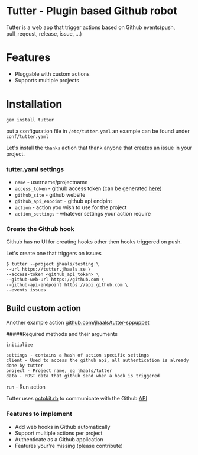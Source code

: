 # Tutter - Plugin based Github robot
Tutter is a web app that trigger actions based on Github events(push, pull_reqeust, release, issue, ...)

# Features
* Pluggable with custom actions
* Supports multiple projects

# Installation

    gem install tutter

put a configuration file in `/etc/tutter.yaml`
an example can be found under `conf/tutter.yaml`

Let's install the `thanks` action that thank anyone that creates an issue in your project.

### tutter.yaml settings

* `name` - username/projectname
* `access_token` - github access token (can be generated [here](https://github.com/settings/applications))
* `github_site` - github website
* `github_api_enpoint` - github api endpint
* `action` - action you wish to use for the project
* `action_settings` - whatever settings your action require

### Create the Github hook
Github has no UI for creating hooks other then hooks triggered on push.

Let's create one that triggers on issues

    $ tutter --project jhaals/testing \
    --url https://tutter.jhaals.se \
    --access-token <github_api_token> \
    --github-web-url https://github.com \
    --github-api-endpoint https://api.github.com \
    --events issues

## Build custom action

Another example action [github.com/jhaals/tutter-sppuppet](https://github.com/jhaals/tutter-sppuppet)

#####Required methods and their arguments

`initialize`

    settings - contains a hash of action specific settings
    client - Used to access the github api, all authentication is already done by tutter
    project - Project name, eg jhaals/tutter
    data - POST data that github send when a hook is triggered

`run` - Run action

Tutter uses [octokit.rb](https://github.com/octokit/octokit.rb) to communicate with the Github [API](http://developer.github.com/v3/)

### Features to implement
* Add web hooks in Github automatically
* Support multiple actions per project
* Authenticate as a Github application
* Features your're missing (please contribute)